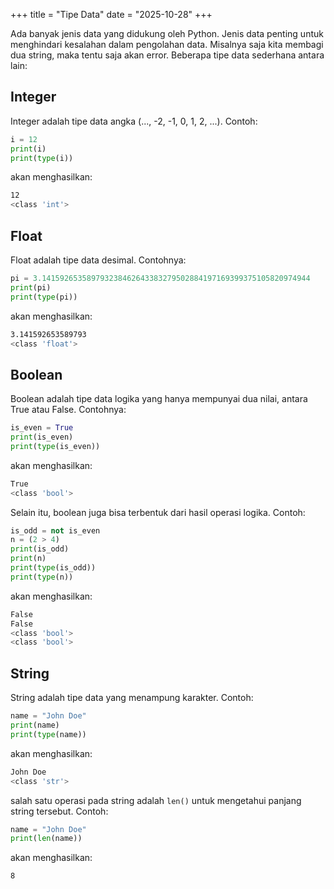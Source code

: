 +++
title     = "Tipe Data"
date      = "2025-10-28"
+++

Ada banyak jenis data yang didukung oleh Python. Jenis data penting untuk
menghindari kesalahan dalam pengolahan data. Misalnya saja kita membagi dua
string, maka tentu saja akan error. Beberapa tipe data sederhana antara lain:

## Integer

Integer adalah tipe data angka (..., -2, -1, 0, 1, 2, ...). Contoh:

```python
i = 12
print(i)
print(type(i))
```

akan menghasilkan:

```bash
12
<class 'int'>
```

## Float

Float adalah tipe data desimal. Contohnya:

```python
pi = 3.141592653589793238462643383279502884197169399375105820974944
print(pi)
print(type(pi))
```

akan menghasilkan:

```bash
3.141592653589793
<class 'float'>
```

## Boolean

Boolean adalah tipe data logika yang hanya mempunyai dua nilai, antara True atau
False. Contohnya:

```python
is_even = True
print(is_even)
print(type(is_even))
```

akan menghasilkan:

```bash
True
<class 'bool'>
```

Selain itu, boolean juga bisa terbentuk dari hasil operasi logika. Contoh:

```python
is_odd = not is_even
n = (2 > 4)
print(is_odd)
print(n)
print(type(is_odd))
print(type(n))
```

akan menghasilkan:

```bash
False
False
<class 'bool'>
<class 'bool'>
```

## String

String adalah tipe data yang menampung karakter. Contoh:

```python
name = "John Doe"
print(name)
print(type(name))
```

akan menghasilkan:

```bash
John Doe
<class 'str'>
```

salah satu operasi pada string adalah `len()` untuk mengetahui panjang string
tersebut. Contoh:

```python
name = "John Doe"
print(len(name))
```

akan menghasilkan:

```bash
8
```